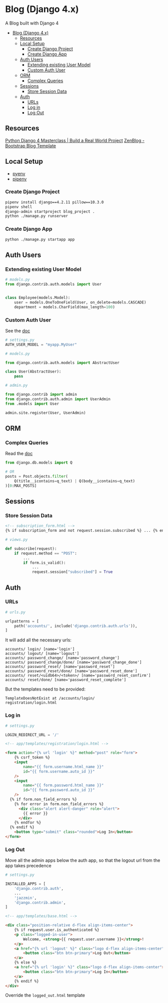 # Blog (Django 4.x)

A Blog built with Django 4

- [Blog (Django 4.x)](#blog-django-4x)
  - [Resources](#resources)
  - [Local Setup](#local-setup)
    - [Create Django Project](#create-django-project)
    - [Create Django App](#create-django-app)
  - [Auth Users](#auth-users)
    - [Extending existing User Model](#extending-existing-user-model)
    - [Custom Auth User](#custom-auth-user)
  - [ORM](#orm)
    - [Complex Queries](#complex-queries)
  - [Sessions](#sessions)
    - [Store Session Data](#store-session-data)
  - [Auth](#auth)
    - [URLs](#urls)
    - [Log in](#log-in)
    - [Log Out](#log-out)

## Resources

[Python Django 4 Masterclass | Build a Real World Project](https://www.udemy.com/course/python-django-masterclass)
[ZenBlog - Bootstrap Blog Template](https://bootstrapmade.com/zenblog-bootstrap-blog-template/)

## Local Setup

- [pyenv](https://github.com/pyenv/pyenv)
- [pipenv](https://pipenv.pypa.io/en/latest/)

### Create Django Project

```sh
pipenv install django==4.2.11 pillow==10.3.0
pipenv shell
django-admin startproject blog_project .
python ./manage.py runserver
```

### Create Django App

```sh
python ./manage.py startapp app
```

## Auth Users

### Extending existing User Model

```py
# models.py
from django.contrib.auth.models import User


class Employee(models.Model):
    user = models.OneToOneField(User, on_delete=models.CASCADE)
    department = models.CharField(max_length=100)
```

### Custom Auth User

See the [doc](https://docs.djangoproject.com/en/4.2/topics/auth/customizing/#substituting-a-custom-user-model)

```py
# settings.py
AUTH_USER_MODEL = "myapp.MyUser"
```

```py
# models.py

from django.contrib.auth.models import AbstractUser

class User(AbstractUser):
    pass
```

```py
# admin.py

from django.contrib import admin
from django.contrib.auth.admin import UserAdmin
from .models import User

admin.site.register(User, UserAdmin)
```

## ORM

### Complex Queries

Read the [doc](https://docs.djangoproject.com/en/4.2/topics/db/queries/#complex-lookups-with-q-objects)

```py
from django.db.models import Q

# OR
posts = Post.objects.filter(
    Q(title__icontains=q_text) | Q(body__icontains=q_text)
)[0:MAX_POSTS]
```

## Sessions

### Store Session Data

```html
<!-- subscription_form.html -->
{% if subscription_form and not request.session.subscribed %} ... {% endif %}
```

```py
# views.py

def subscribe(request):
    if request.method == "POST":
        ...
        if form.is_valid():
            ...
            request.session["subscribed"] = True
```

## Auth

### URLs

```py
# urls.py

urlpatterns = [
    path('accounts/', include('django.contrib.auth.urls')),
]
```

It will add all the necessary urls:

```
accounts/ login/ [name='login']
accounts/ logout/ [name='logout']
accounts/ password_change/ [name='password_change']
accounts/ password_change/done/ [name='password_change_done']
accounts/ password_reset/ [name='password_reset']
accounts/ password_reset/done/ [name='password_reset_done']
accounts/ reset/<uidb64>/<token>/ [name='password_reset_confirm']
accounts/ reset/done/ [name='password_reset_complete']
```

But the templates need to be provided:

```
TemplateDoesNotExist at /accounts/login/
registration/login.html
```

### Log in

```py
# settings.py

LOGIN_REDIRECT_URL = '/'
```

```html
<!-- app/templates/registration/login.html -->

<form action="{% url 'login' %}" method="post" role="form">
	{% csrf_token %}
	<input
		name="{{ form.username.html_name }}"
		id="{{ form.username.auto_id }}"
	/>
	<input
		name="{{ form.password.html_name }}"
		id="{{ form.password.auto_id }}"
	/>
  {% if form.non_field_errors %}
    {% for error in form.non_field_errors %}
      <div class="alert alert-danger" role="alert">
        {{ error }}
      </div>
    {% endfor %}
  {% endif %}
	<button type="submit" class="rounded">Log In</button>
</form>
```

### Log Out

Move all the admin apps below the auth app,
so that the logout url from the app takes precedence

```py
# settings.py

INSTALLED_APPS = [
    'django.contrib.auth',
    ...
    'jazzmin',
    'django.contrib.admin',
]
```

```html
<!-- app/templates/base.html -->

<div class="position-relative d-flex align-items-center">
	{% if request.user.is_authenticated %}
	<p class="logged-in-user">
		Welcome, <strong>{{ request.user.username }}</strong>!
	</p>
	<a href="{% url 'logout' %}" class="logo d-flex align-items-center">
		<button class="btn btn-primary">Log Out</button>
	</a>
	{% else %}
	<a href="{% url 'login' %}" class="logo d-flex align-items-center">
		<button class="btn btn-primary">Log In</button>
	</a>
	{% endif %}
</div>
```

Override the `logged_out.html` template
